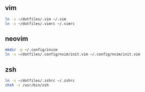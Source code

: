 ## vim
```bash
ln -s ~/dotfiles/.vim ~/.vim
ln -s ~/dotfiles/.vimrc ~/.vimrc
```

## neovim
```bash
mkdir -p ~/.config/invim
ln -s ~/dotfiles/.config/nvim/init.vim ~/.config/nvim/init.vim
```

## zsh
```bash
ln -s ~/dotfiles/.zshrc ~/.zshrc
chsh -s /usr/bin/zsh
```
